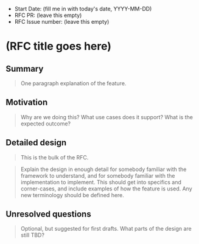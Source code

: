 - Start Date: (fill me in with today's date, YYYY-MM-DD)
- RFC PR: (leave this empty)
- RFC Issue number: (leave this empty)

# (RFC title goes here)

## Summary

> One paragraph explanation of the feature.

## Motivation

> Why are we doing this? What use cases does it support? What is the expected
outcome?

## Detailed design

> This is the bulk of the RFC.

> Explain the design in enough detail for somebody
familiar with the framework to understand, and for somebody familiar with the
implementation to implement. This should get into specifics and corner-cases,
and include examples of how the feature is used. Any new terminology should be
defined here.

## Unresolved questions

> Optional, but suggested for first drafts. What parts of the design are still
TBD?
